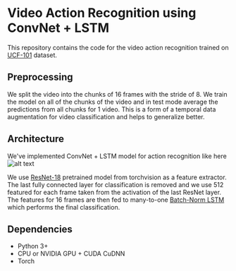 # Video Action Recognition using ConvNet + LSTM

This repository contains the code for the video action recognition trained on [UCF-101](http://crcv.ucf.edu/data/UCF101.php) dataset.

## Preprocessing

We split the video into the chunks of 16 frames with the stride of 8. We train the model on all of the chunks of the video and in test mode average the predictions from all chunks for 1 video. This is a form of a temporal data augmentation for video classification and helps to generalize better.

## Architecture

We've implemented ConvNet + LSTM model for action recognition like here
![alt text](https://raw.githubusercontent.com/lyubonko/ldsss17_project/master/images/architecture.png) 

We use [ResNet-18](http://pytorch.org/docs/master/torchvision/models.html) pretrained model from torchvision as a feature extractor. The last fully connected layer for classification is removed and we use 512 featured for each frame taken from the activation of the last ResNet layer. The features for 16 frames are then fed to many-to-one [Batch-Norm LSTM](https://arxiv.org/pdf/1603.09025.pdf) which performs the final classification. 

## Dependencies

* Python 3+
* CPU or NVIDIA GPU + CUDA CuDNN
* Torch
